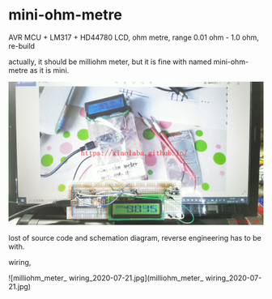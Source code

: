 # mini-ohm-metre
AVR MCU + LM317 + HD44780 LCD, ohm metre, range 0.01 ohm - 1.0 ohm, re-build  
  
actually, it should be milliohm meter, but it is fine with named mini-ohm-metre as it is mini.  

![milliohm_meter_20200720_232438_xiaolaba0.jpg](milliohm_meter_20200720_232438_xiaolaba0.jpg)  

lost of source code and schemation diagram, reverse engineering has to be with.

wiring,

![milliohm_meter_ wiring_2020-07-21.jpg](milliohm_meter_ wiring_2020-07-21.jpg)

